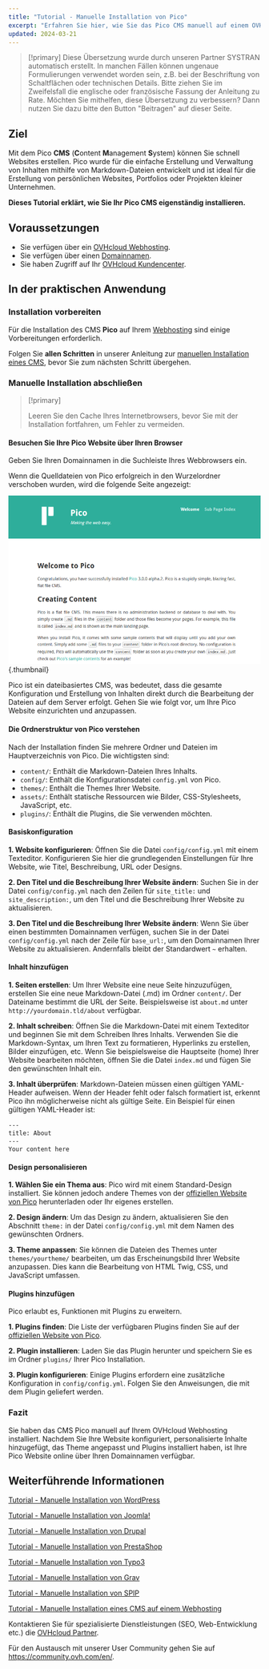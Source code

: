 ```yaml
---
title: "Tutorial - Manuelle Installation von Pico"
excerpt: "Erfahren Sie hier, wie Sie das Pico CMS manuell auf einem OVHcloud Webhosting installieren"
updated: 2024-03-21
---
```


> [!primary]
> Diese Übersetzung wurde durch unseren Partner SYSTRAN automatisch erstellt. In manchen Fällen können ungenaue Formulierungen verwendet worden sein, z.B. bei der Beschriftung von Schaltflächen oder technischen Details. Bitte ziehen Sie im Zweifelsfall die englische oder französische Fassung der Anleitung zu Rate. Möchten Sie mithelfen, diese Übersetzung zu verbessern? Dann nutzen Sie dazu bitte den Button "Beitragen" auf dieser Seite.
>

## Ziel

Mit dem Pico **CMS** (**C**ontent **M**anagement **S**ystem) können Sie schnell Websites erstellen. Pico wurde für die einfache Erstellung und Verwaltung von Inhalten mithilfe von Markdown-Dateien entwickelt und ist ideal für die Erstellung von persönlichen Websites, Portfolios oder Projekten kleiner Unternehmen.

**Dieses Tutorial erklärt, wie Sie Ihr Pico CMS eigenständig installieren.**

## Voraussetzungen

- Sie verfügen über ein [OVHcloud Webhosting](https://www.ovhcloud.com/de/web-hosting/).
- Sie verfügen über einen [Domainnamen](https://www.ovhcloud.com/de/domains/).
- Sie haben Zugriff auf Ihr [OVHcloud Kundencenter](/links/manager).

## In der praktischen Anwendung

### Installation vorbereiten

Für die Installation des CMS **Pico** auf Ihrem [Webhosting](https://www.ovhcloud.com/de/web-hosting/) sind einige Vorbereitungen erforderlich.

Folgen Sie **allen Schritten** in unserer Anleitung zur [manuellen Installation eines CMS](/pages/web_cloud/web_hosting/cms_manual_installation), bevor Sie zum nächsten Schritt übergehen.

### Manuelle Installation abschließen

> [!primary]
>
> Leeren Sie den Cache Ihres Internetbrowsers, bevor Sie mit der Installation fortfahren, um Fehler zu vermeiden.
>

#### Besuchen Sie Ihre Pico Website über Ihren Browser

Geben Sie Ihren Domainnamen in die Suchleiste Ihres Webbrowsers ein.

Wenn die Quelldateien von Pico erfolgreich in den Wurzelordner verschoben wurden, wird die folgende Seite angezeigt:

![Pico installation](images/welcome_page.png){.thumbnail}

Pico ist ein dateibasiertes CMS, was bedeutet, dass die gesamte Konfiguration und Erstellung von Inhalten direkt durch die Bearbeitung der Dateien auf dem Server erfolgt. Gehen Sie wie folgt vor, um Ihre Pico Website einzurichten und anzupassen.

#### Die Ordnerstruktur von Pico verstehen

Nach der Installation finden Sie mehrere Ordner und Dateien im Hauptverzeichnis von Pico. Die wichtigsten sind:

- `content/`: Enthält die Markdown-Dateien Ihres Inhalts.
- `config/`: Enthält die Konfigurationsdatei `config.yml` von Pico.
- `themes/`: Enthält die Themes Ihrer Website.
- `assets/`: Enthält statische Ressourcen wie Bilder, CSS-Stylesheets, JavaScript, etc.
- `plugins/`: Enthält die Plugins, die Sie verwenden möchten.

#### Basiskonfiguration

**1. Website konfigurieren**: Öffnen Sie die Datei `config/config.yml` mit einem Texteditor. Konfigurieren Sie hier die grundlegenden Einstellungen für Ihre Website, wie Titel, Beschreibung, URL oder Designs.

**2. Den Titel und die Beschreibung Ihrer Website ändern**: Suchen Sie in der Datei `config/config.yml` nach den Zeilen für `site_title:` und `site_description:`, um den Titel und die Beschreibung Ihrer Website zu aktualisieren.

**3. Den Titel und die Beschreibung Ihrer Website ändern**: Wenn Sie über einen bestimmten Domainnamen verfügen, suchen Sie in der Datei `config/config.yml` nach der Zeile für `base_url:`, um den Domainnamen Ihrer Website zu aktualisieren. Andernfalls bleibt der Standardwert `~` erhalten.

#### Inhalt hinzufügen

**1. Seiten erstellen**: Um Ihrer Website eine neue Seite hinzuzufügen, erstellen Sie eine neue Markdown-Datei (.md) im Ordner `content/`. Der Dateiname bestimmt die URL der Seite. Beispielsweise ist `about.md` unter `http://yourdomain.tld/about` verfügbar.

**2. Inhalt schreiben**: Öffnen Sie die Markdown-Datei mit einem Texteditor und beginnen Sie mit dem Schreiben Ihres Inhalts. Verwenden Sie die Markdown-Syntax, um Ihren Text zu formatieren, Hyperlinks zu erstellen, Bilder einzufügen, etc. Wenn Sie beispielsweise die Hauptseite (home) Ihrer Website bearbeiten möchten, öffnen Sie die Datei `index.md` und fügen Sie den gewünschten Inhalt ein.

**3. Inhalt überprüfen**: Markdown-Dateien müssen einen gültigen YAML-Header aufweisen. Wenn der Header fehlt oder falsch formatiert ist, erkennt Pico ihn möglicherweise nicht als gültige Seite. Ein Beispiel für einen gültigen YAML-Header ist:

```console
---
title: About
---
Your content here
```

#### Design personalisieren

**1. Wählen Sie ein Thema aus**: Pico wird mit einem Standard-Design installiert. Sie können jedoch andere Themes von der [offiziellen Website von Pico](https://picocms.org/themes/) herunterladen oder Ihr eigenes erstellen.

**2. Design ändern**: Um das Design zu ändern, aktualisieren Sie den Abschnitt `theme:` in der Datei `config/config.yml` mit dem Namen des gewünschten Ordners.

**3. Theme anpassen**: Sie können die Dateien des Themes unter `themes/yourtheme/` bearbeiten, um das Erscheinungsbild Ihrer Website anzupassen. Dies kann die Bearbeitung von HTML Twig, CSS, und JavaScript umfassen.

#### Plugins hinzufügen

Pico erlaubt es, Funktionen mit Plugins zu erweitern.

**1. Plugins finden**: Die Liste der verfügbaren Plugins finden Sie auf der [offiziellen Website von Pico](https://picocms.org/plugins/).

**2. Plugin installieren**: Laden Sie das Plugin herunter und speichern Sie es im Ordner `plugins/` Ihrer Pico Installation.

**3. Plugin konfigurieren**: Einige Plugins erfordern eine zusätzliche Konfiguration in `config/config.yml`. Folgen Sie den Anweisungen, die mit dem Plugin geliefert werden.

### Fazit

Sie haben das CMS Pico manuell auf Ihrem OVHcloud Webhosting installiert. Nachdem Sie Ihre Website konfiguriert, personalisierte Inhalte hinzugefügt, das Theme angepasst und Plugins installiert haben, ist Ihre Pico Website online über Ihren Domainnamen verfügbar.

## Weiterführende Informationen <a name="go-further"></a>

[Tutorial - Manuelle Installation von WordPress](/pages/web_cloud/web_hosting/cms_manual_installation_wordpress)

[Tutorial - Manuelle Installation von Joomla!](/pages/web_cloud/web_hosting/cms_manual_installation_joomla)

[Tutorial - Manuelle Installation von Drupal](/pages/web_cloud/web_hosting/cms_manual_installation_drupal)

[Tutorial - Manuelle Installation von PrestaShop](/pages/web_cloud/web_hosting/cms_manual_installation_prestashop)

[Tutorial - Manuelle Installation von Typo3](/pages/web_cloud/web_hosting/cms_manual_installation_typo3)

[Tutorial - Manuelle Installation von Grav](/pages/web_cloud/web_hosting/cms_manual_installation_grav)

[Tutorial - Manuelle Installation von SPIP](/pages/web_cloud/web_hosting/cms_manual_installation_spip)

[Tutorial - Manuelle Installation eines CMS auf einem Webhosting](/pages/web_cloud/web_hosting/cms_manual_installation)
 
Kontaktieren Sie für spezialisierte Dienstleistungen (SEO, Web-Entwicklung etc.) die [OVHcloud Partner](https://partner.ovhcloud.com/de/directory/).
 
Für den Austausch mit unserer User Community gehen Sie auf <https://community.ovh.com/en/>.
